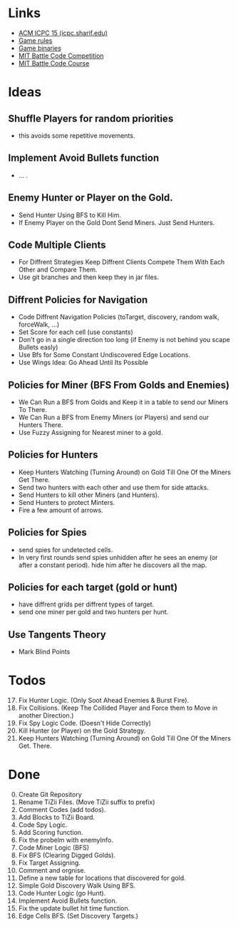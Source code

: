 # Links

* [ACM ICPC 15 (icpc.sharif.edu)](http://icpc.sharif.edu/acmicpc15/)
* [Game rules](http://acmwiki.ir/%D9%85%D8%B3%D8%A7%D8%A8%D9%82%D9%87%E2%80%8C%DB%8C_%DA%86%D8%A7%D9%84%D8%B4%DB%8C/%DB%B1%DB%B3%DB%B9%DB%B4/%D9%81%D9%87%D8%B1%D8%B3%D8%AA)
* [Game binaries](https://www.dropbox.com/s/gixn0aj77q5fgps/Version1.rar?dl=0)
* [MIT Battle Code Competition](https://www.battlecode.org/)
* [MIT Battle Code Course](http://ocw.mit.edu/courses/electrical-engineering-and-computer-science/6-370-the-battlecode-programming-competition-january-iap-2013/)

# Ideas

## Shuffle Players for random priorities
* this avoids some repetitive movements.

## Implement Avoid Bullets function
* ... .

## Enemy Hunter or Player on the Gold.
* Send Hunter Using BFS to Kill Him.
* If Enemy Player on the Gold Dont Send Miners. Just Send Hunters.


## Code Multiple Clients
* For Diffrent Strategies Keep Diffrent Clients Compete Them With Each Other and Compare Them.
* Use git branches and then keep they in jar files.

## Diffrent Policies for Navigation
* Code Diffrent Navigation Policies (toTarget, discovery, random walk, forceWalk, ...)
* Set Score for each cell (use constants)
* Don't go in a single direction too long (if Enemy is not behind you scape Bullets easly)
* Use Bfs for Some Constant Undiscovered Edge Locations.
* Use Wings Idea: Go Ahead Until Its Possible

## Policies for Miner (BFS From Golds and Enemies)
* We Can Run a BFS from Golds and Keep it in a table to send our Miners To There.
* We Can Run a BFS from Enemy Miners (or Players) and send our Hunters There.
* Use Fuzzy Assigning for Nearest miner to a gold.

## Policies for Hunters
* Keep Hunters Watching (Turning Around) on Gold Till One Of the Miners Get There.
* Send two hunters with each other and use them for side attacks.
* Send Hunters to kill other Miners (and Hunters).
* Send Hunters to protect Minters.
* Fire a few amount of arrows.

## Policies for Spies
* send spies for undetected cells.
* In very first rounds send spies unhidden after he sees an enemy (or after a constant period). hide him after he discovers all the map.

## Policies for each target (gold or hunt)
* have diffrent grids per diffrent types of target.
* send one miner per gold and two hunters per hunt.

## Use Tangents Theory
* Mark Blind Points

# Todos
17. Fix Hunter Logic. (Only Soot Ahead Enemies & Burst Fire).
18. Fix Collisions. (Keep The Collided Player and Force them to Move in another Direction.)
19. Fix Spy Logic Code. (Doesn't Hide Correctly)
20. Kill Hunter (or Player) on the Gold Strategy.
21. Keep Hunters Watching (Turning Around) on Gold Till One Of the Miners Get. There.

# Done
00. Create Git Repository
01. Rename TiZii Files. (Move TiZii suffix to prefix)
02. Comment Codes (add todos).
03. Add Blocks to TiZii Board.
04. Code Spy Logic.
05. Add Scoring function.
06. Fix the probelm with enemyInfo.
07. Code Miner Logic (BFS)
08. Fix BFS (Clearing Digged Golds).
09. Fix Target Assigning.
10. Comment and orgnise.
11. Define a new table for locations that discovered for gold.
12. Simple Gold Discovery Walk Using BFS.
13. Code Hunter Logic (go Hunt).
14. Implement Avoid Bullets function.
15. Fix the update bullet hit time function.
16. Edge Cells BFS. (Set Discovery Targets.)
